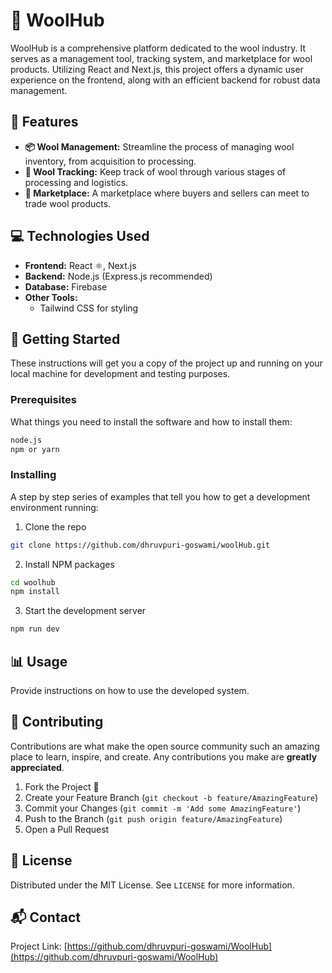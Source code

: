 # 🐑 WoolHub

WoolHub is a comprehensive platform dedicated to the wool industry. It serves as a management tool, tracking system, and marketplace for wool products. Utilizing React and Next.js, this project offers a dynamic user experience on the frontend, along with an efficient backend for robust data management.

## 🌟 Features
- **📦 Wool Management:** Streamline the process of managing wool inventory, from acquisition to processing.
- **📍 Wool Tracking:** Keep track of wool through various stages of processing and logistics.
- **💼 Marketplace:** A marketplace where buyers and sellers can meet to trade wool products.

## 💻 Technologies Used
- **Frontend:** React ⚛️, Next.js
- **Backend:** Node.js (Express.js recommended)
- **Database:** Firebase
- **Other Tools:**
  - Tailwind CSS for styling

## 🚀 Getting Started

These instructions will get you a copy of the project up and running on your local machine for development and testing purposes.

### Prerequisites

What things you need to install the software and how to install them:

```bash
node.js
npm or yarn
```

### Installing

A step by step series of examples that tell you how to get a development environment running:

1. Clone the repo
```bash
git clone https://github.com/dhruvpuri-goswami/woolHub.git
```

2. Install NPM packages
```bash
cd woolhub
npm install
```

3. Start the development server
```bash
npm run dev
```

## 📊 Usage

Provide instructions on how to use the developed system.

## 🤝 Contributing

Contributions are what make the open source community such an amazing place to learn, inspire, and create. Any contributions you make are **greatly appreciated**.

1. Fork the Project 🍴
2. Create your Feature Branch (`git checkout -b feature/AmazingFeature`)
3. Commit your Changes (`git commit -m 'Add some AmazingFeature'`)
4. Push to the Branch (`git push origin feature/AmazingFeature`)
5. Open a Pull Request

## 📜 License

Distributed under the MIT License. See `LICENSE` for more information.

## 📬 Contact

Project Link: [https://github.com/dhruvpuri-goswami/WoolHub](https://github.com/dhruvpuri-goswami/WoolHub)

